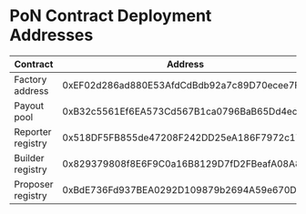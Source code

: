 # PoN Contract Deployment Addresses


| Contract | Address |
| -------- | -------- |
| Factory address     |  0xEF02d286ad880E53AfdCdBdb92a7c89D70ecee7F    |
| Payout pool     |  0xB32c5561Ef6EA573Cd567B1ca0796BaB65Dd4ec5    |
| Reporter registry     |  0x518DF5FB855de47208F242DD25eA186F7972c170    |
| Builder registry     |  0x829379808f8E6F9C0a16B8129D7fD2FBeafA08A8    |
| Proposer registry     |  0xBdE736Fd937BEA0292D109879b2694A59e670D94    |
